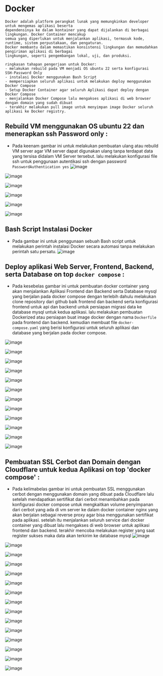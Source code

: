# Docker

```
Docker adalah platform perangkat lunak yang memungkinkan developer untuk mengemas aplikasi beserta
dependensinya ke dalam kontainer yang dapat dijalankan di berbagai lingkungan. Docker Container mencakup 
semua yang diperlukan untuk menjalankan aplikasi, termasuk kode, runtime, sistem perpustakaan, dan pengaturan.
Docker membantu dalam memastikan konsistensi lingkungan dan memudahkan pengiriman aplikasi di berbagai
lingkungan, seperti pengembangan lokal, uji, dan produksi.

ringkasan tahapan pengerjaan untuk Docker:
- melakukan rebuild pada VM menjadi OS ubuntu 22 serta konfigurasi SSH-Password Only
- instalasi Docker menggunakan Bash Script 
- mempersiapkan seluruh aplikasi untuk melakukan deploy menggunakan Docker Compose
- Setup Docker Container agar seluruh Aplikasi dapat deploy dengan Docker Compose  
- menjalankan Docker Compose lalu mengakses aplikasi di web browser dengan domain yang sudah dibuat
- terakhir melakukan pull image untuk menyimpan image Docker seluruh aplikasi ke Docker registry. 
```

## Rebuild VM menggunakan OS ubuntu 22 dan menerapkan ssh Password only :

+ Pada keenam gambar ini untuk melakukan pembuatan ulang atau rebuild VM server agar VM server dapat digunakan ulang tanpa terdapat  data yang tersisa didalam VM Server tersebut. lalu melakukan konfigurasi file ssh untuk penggunaan autentikasi ssh dengan password `PasswordAuthentication yes` 
![image](https://github.com/irwanpanai/devops19-dumbways-irwanpanai/assets/89429810/57e1444a-0e61-4077-9570-293c86c76740)

![image](https://github.com/irwanpanai/devops19-dumbways-irwanpanai/assets/89429810/3dc12490-51dc-4984-9520-970dff82b151)

![image](https://github.com/irwanpanai/devops19-dumbways-irwanpanai/assets/89429810/99c5705e-27de-4deb-9385-0be86d1ae5b8)

![image](https://github.com/irwanpanai/devops19-dumbways-irwanpanai/assets/89429810/7b822ea1-8def-4645-8c9a-c86b539f604c)

![image](https://github.com/irwanpanai/devops19-dumbways-irwanpanai/assets/89429810/291856ec-a7ff-4721-912e-b7eccb03942a)

![image](https://github.com/irwanpanai/devops19-dumbways-irwanpanai/assets/89429810/f99eebf3-7673-4380-8569-b38a41fb0316)

## Bash Script Instalasi Docker

+ Pada gambar ini untuk penggunaan sebuah Bash script untuk melakukan perintah instalasi Docker secara automasi tanpa melakukan perintah satu persatu.
![image](https://github.com/irwanpanai/devops19-dumbways-irwanpanai/assets/89429810/07e4f8c3-2328-4b58-8f8a-716cf8ca6b97)

## Deploy aplikasi Web Server, Frontend, Backend, serta Database on top `docker compose` :

+ Pada kesebelas gambar ini untuk pembuatan docker container yang akan menjalankan Aplikasi Frontend dan Backend serta Database mysql yang berjalan pada docker compose dengan terlebih dahulu melakukan clone repository dari github baik frontend dan backend serta konfigurasi frontend untuk api dan backend untuk persiapan migrasi data ke database mysql untuk kedua aplikasi. lalu melakukan pembuatan Dockerized atau persiapan buat image docker dengan nama `Dockerfile` pada frontend dan backend. kemudian membuat file `docker-compose.yaml` yang berisi konfigurasi untuk seluruh aplikasi dan database yang berjalan pada docker compose.

![image](https://github.com/irwanpanai/devops19-dumbways-irwanpanai/assets/89429810/c82ebf81-6699-434d-9253-b913018910a2)

![image](https://github.com/irwanpanai/devops19-dumbways-irwanpanai/assets/89429810/94d7767d-9f76-4a6c-83df-268c951c0829)

![image](https://github.com/irwanpanai/devops19-dumbways-irwanpanai/assets/89429810/64b87ce3-d554-4dd5-8579-b99e095ce651)

![image](https://github.com/irwanpanai/devops19-dumbways-irwanpanai/assets/89429810/6712fe91-9e77-416a-879f-9d52ca385e99)

![image](https://github.com/irwanpanai/devops19-dumbways-irwanpanai/assets/89429810/664d7db2-1f98-46db-ab12-37aa1d549347)

![image](https://github.com/irwanpanai/devops19-dumbways-irwanpanai/assets/89429810/a2828c52-473e-4f8a-b793-8cb4b1d62057)

![image](https://github.com/irwanpanai/devops19-dumbways-irwanpanai/assets/89429810/574edb3f-5764-43b2-93c8-7b32b8f21db1)

![image](https://github.com/irwanpanai/devops19-dumbways-irwanpanai/assets/89429810/186f4c0e-3110-444e-99c5-549a8a47f80f)

![image](https://github.com/irwanpanai/devops19-dumbways-irwanpanai/assets/89429810/e400d68b-f02c-4a02-ad32-6749ed37fe0a)

![image](https://github.com/irwanpanai/devops19-dumbways-irwanpanai/assets/89429810/4710bda2-8efe-4477-91ec-b3a949ebe6d0)

![image](https://github.com/irwanpanai/devops19-dumbways-irwanpanai/assets/89429810/a4a1d738-2d06-4d49-b10f-33efd5d5a1ac)


![image](https://github.com/irwanpanai/devops19-dumbways-irwanpanai/assets/89429810/817926d8-b6ce-4984-9e64-025ec01505ea)

## Pembuatan SSL Cerbot dan Domain dengan Cloudflare untuk kedua Aplikasi on top 'docker compose' :

+ Pada kelimabelas gambar ini untuk pembuatan SSL menggunakan cerbot dengan menggunakan domain yang dibuat pada Cloudflare lalu setelah mendapatkan sertifikat dari cerbot menambahkan pada konfigurasi docker compose untuk mengkaitkan volume penyimpanan dari cerbot yang ada di vm server ke dalam docker container nginx yang akan berjalan sebagai reverse proxy agar bisa menggunakan sertifikat pada aplikasi. setelah itu menjalankan seluruh service dari docker container yang dibuat lalu mengakses di web browser untuk aplikasi frontend dan backend. terakhir mencoba melakukan register yang saat register sukses maka data akan terkirim ke database mysql 
![image](https://github.com/irwanpanai/devops19-dumbways-irwanpanai/assets/74352384/99092f44-b5ed-4158-9114-d0565602cccc)

![image](https://github.com/irwanpanai/devops19-dumbways-irwanpanai/assets/74352384/fb4492a2-f6e5-4ac3-a921-29281e859b3b)

![image](https://github.com/irwanpanai/devops19-dumbways-irwanpanai/assets/74352384/1de6eada-0db3-4e87-addd-9825df30ab79)

![image](https://github.com/irwanpanai/devops19-dumbways-irwanpanai/assets/74352384/ed091704-3740-462f-935c-d918c9e6b3f7)

![image](https://github.com/irwanpanai/devops19-dumbways-irwanpanai/assets/74352384/466876a2-ee0e-47f6-aaf2-8e5f143506e1)

![image](https://github.com/irwanpanai/devops19-dumbways-irwanpanai/assets/74352384/eea92ae4-f0d8-4db4-a0cb-f55ae096ab5f)

![image](https://github.com/irwanpanai/devops19-dumbways-irwanpanai/assets/74352384/798286dd-dcc4-4d70-b1a4-8d4a502b7efb)

![image](https://github.com/irwanpanai/devops19-dumbways-irwanpanai/assets/74352384/ed1fa23f-3e0a-412f-8b4b-5b90a3abf283)

![image](https://github.com/irwanpanai/devops19-dumbways-irwanpanai/assets/74352384/b56b9ef4-6350-4cbe-8644-9f44c2549c40)

![image](https://github.com/irwanpanai/devops19-dumbways-irwanpanai/assets/74352384/953629c3-2e53-4408-8c3f-8263b279c1cb)

![image](https://github.com/irwanpanai/devops19-dumbways-irwanpanai/assets/74352384/bfbeb4d1-37d7-4c09-a452-8cf073868b81)

![image](https://github.com/irwanpanai/devops19-dumbways-irwanpanai/assets/74352384/e0eaf4ea-4ece-4d90-bfb2-fd082bbf4667)

![image](https://github.com/irwanpanai/devops19-dumbways-irwanpanai/assets/74352384/a341fc79-25cc-44bc-af5f-46efdb7c3a09)

![image](https://github.com/irwanpanai/devops19-dumbways-irwanpanai/assets/74352384/7a4cce2e-872d-4f75-8fc0-675af026a46c)

![image](https://github.com/irwanpanai/devops19-dumbways-irwanpanai/assets/74352384/1b60f125-bb9a-48e3-85bc-00569f773045)


